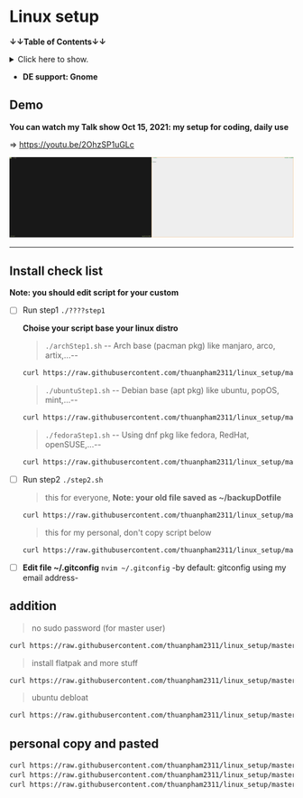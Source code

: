# Linux setup

**↓↓Table of Contents↓↓**

<details>
<summary>Click here to show.</summary>

- [Linux setup](#linux-setup)
  - [Demo](#demo)
  - [Install check list](#install-check-list)
  - [addition](#addition)
  - [personal copy and pasted](#personal-copy-and-pasted)

---

</details>

- **DE support: Gnome**

## Demo

**You can watch my Talk show Oct 15, 2021: my setup for coding, daily use**

⇒ <https://youtu.be/2OhzSP1uGLc>

<img src="./img/dotfiles.gif" width="50%" height="50%"><img src="./img/light.gif" width="50%" height="50%">

---

## Install check list

**Note: you should edit script for your custom**

- [ ] Run step1 `./????step1`

  **Choise your script base your linux distro**

  > `./archStep1.sh` -- Arch base (pacman pkg) like manjaro, arco, artix,...--

  ```bash
  curl https://raw.githubusercontent.com/thuanpham2311/linux_setup/master/archStep1.sh | bash
  ```

  > `./ubuntuStep1.sh` -- Debian base (apt pkg) like ubuntu, popOS, mint,...--

  ```bash
  curl https://raw.githubusercontent.com/thuanpham2311/linux_setup/master/ubuntuStep1.sh | bash
  ```

  > `./fedoraStep1.sh` -- Using dnf pkg like fedora, RedHat, openSUSE,...--

  ```bash
  curl https://raw.githubusercontent.com/thuanpham2311/linux_setup/master/fedoraStep1.sh | bash
  ```

- [ ] Run step2 `./step2.sh`

  > this for everyone, **Note: your old file saved as ~/backupDotfile**

  ```bash
  curl https://raw.githubusercontent.com/thuanpham2311/linux_setup/master/step2.sh | bash
  ```

  > this for my personal, don't copy script below

  ```bash
  curl https://raw.githubusercontent.com/thuanpham2311/linux_setup/master/step2_personal.sh | bash
  ```

- [ ] **Edit file ~/.gitconfig** `nvim ~/.gitconfig` -by default: gitconfig using my email address-

## addition

> no sudo password (for master user)

```bash
curl https://raw.githubusercontent.com/thuanpham2311/linux_setup/master/sudo_master | bash
```

> install flatpak and more stuff

```bash
curl https://raw.githubusercontent.com/thuanpham2311/linux_setup/master/installFlatpak.sh | bash
```

> ubuntu debloat

```bash
curl https://raw.githubusercontent.com/thuanpham2311/linux_setup/master/ubuntuDebloat.sh | bash
```

## personal copy and pasted

```bash
curl https://raw.githubusercontent.com/thuanpham2311/linux_setup/master/fedoraStep1.sh | bash
curl https://raw.githubusercontent.com/thuanpham2311/linux_setup/master/installFlatpak.sh | bash
curl https://raw.githubusercontent.com/thuanpham2311/linux_setup/master/step2_personal.sh | bash
```
